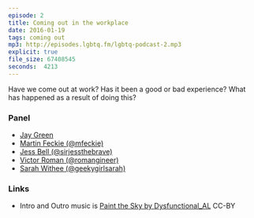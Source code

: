 ```yaml
---
episode: 2
title: Coming out in the workplace 
date: 2016-01-19
tags: coming out
mp3: http://episodes.lgbtq.fm/lgbtq-podcast-2.mp3
explicit: true
file_size: 67408545
seconds:  4213
---
```


Have we come out at work? Has it been a good or bad experience? What has happened as a result of doing this?

### Panel

* [Jay Green]()
* [Martin Feckie (@mfeckie)](https://mfeckie.github.io)
* [Jess Bell (@sirjessthebrave)](https://www.twitter.com/sirjessthebrave)
* [Victor Roman (@romangineer)](https://www.twitter.com/romangineer)
* [Sarah Withee (@geekygirlsarah)](https://www.twitter.com/geekygirlsarah)

### Links

* Intro and Outro music is [Paint the Sky by Dysfunctional_AL](http://ccmixter.org/files/destinazione_altrove/49997) CC-BY

